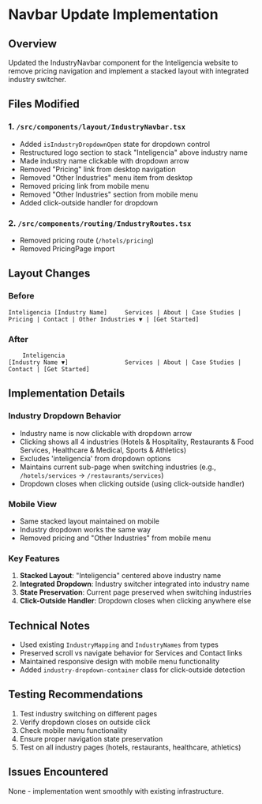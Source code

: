 # Navbar Update Implementation

## Overview
Updated the IndustryNavbar component for the Inteligencia website to remove pricing navigation and implement a stacked layout with integrated industry switcher.

## Files Modified

### 1. `/src/components/layout/IndustryNavbar.tsx`
- Added `isIndustryDropdownOpen` state for dropdown control
- Restructured logo section to stack "Inteligencia" above industry name
- Made industry name clickable with dropdown arrow
- Removed "Pricing" link from desktop navigation
- Removed "Other Industries" menu item from desktop
- Removed pricing link from mobile menu
- Removed "Other Industries" section from mobile menu
- Added click-outside handler for dropdown

### 2. `/src/components/routing/IndustryRoutes.tsx`
- Removed pricing route (`/hotels/pricing`)
- Removed PricingPage import

## Layout Changes

### Before
```
Inteligencia [Industry Name]     Services | About | Case Studies | Pricing | Contact | Other Industries ▼ | [Get Started]
```

### After
```
    Inteligencia
[Industry Name ▼]                Services | About | Case Studies | Contact | [Get Started]
```

## Implementation Details

### Industry Dropdown Behavior
- Industry name is now clickable with dropdown arrow
- Clicking shows all 4 industries (Hotels & Hospitality, Restaurants & Food Services, Healthcare & Medical, Sports & Athletics)
- Excludes 'inteligencia' from dropdown options
- Maintains current sub-page when switching industries (e.g., `/hotels/services` → `/restaurants/services`)
- Dropdown closes when clicking outside (using click-outside handler)

### Mobile View
- Same stacked layout maintained on mobile
- Industry dropdown works the same way
- Removed pricing and "Other Industries" from mobile menu

### Key Features
1. **Stacked Layout**: "Inteligencia" centered above industry name
2. **Integrated Dropdown**: Industry switcher integrated into industry name
3. **State Preservation**: Current page preserved when switching industries
4. **Click-Outside Handler**: Dropdown closes when clicking anywhere else

## Technical Notes
- Used existing `IndustryMapping` and `IndustryNames` from types
- Preserved scroll vs navigate behavior for Services and Contact links
- Maintained responsive design with mobile menu functionality
- Added `industry-dropdown-container` class for click-outside detection

## Testing Recommendations
1. Test industry switching on different pages
2. Verify dropdown closes on outside click
3. Check mobile menu functionality
4. Ensure proper navigation state preservation
5. Test on all industry pages (hotels, restaurants, healthcare, athletics)

## Issues Encountered
None - implementation went smoothly with existing infrastructure.